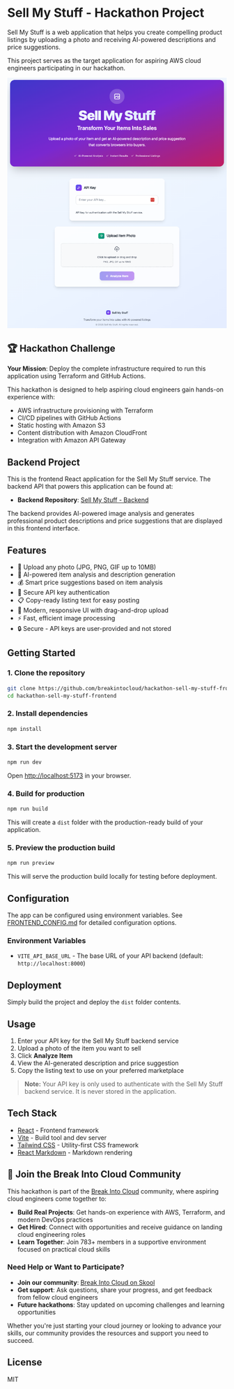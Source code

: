 # Sell My Stuff - Hackathon Project

Sell My Stuff is a web application that helps you create compelling product listings by uploading a photo and receiving AI-powered descriptions and price suggestions.

This project serves as the target application for aspiring AWS cloud engineers participating in our hackathon.

![Sell My Stuff UI](docs/ui.png)

## 🏆 Hackathon Challenge

**Your Mission**: Deploy the complete infrastructure required to run this application using Terraform and GitHub Actions.

This hackathon is designed to help aspiring cloud engineers gain hands-on experience with:

- AWS infrastructure provisioning with Terraform
- CI/CD pipelines with GitHub Actions
- Static hosting with Amazon S3
- Content distribution with Amazon CloudFront
- Integration with Amazon API Gateway

## Backend Project

This is the frontend React application for the Sell My Stuff service. The backend API that powers this application can be found at:

- **Backend Repository**: [Sell My Stuff - Backend](https://github.com/breakintocloud/hackathon-sell-my-stuff-backend)

The backend provides AI-powered image analysis and generates professional product descriptions and price suggestions that are displayed in this frontend interface.

## Features

- 📸 Upload any photo (JPG, PNG, GIF up to 10MB)
- 🤖 AI-powered item analysis and description generation
- 💰 Smart price suggestions based on item analysis
- 🔑 Secure API key authentication
- 📋 Copy-ready listing text for easy posting
- 🎨 Modern, responsive UI with drag-and-drop upload
- ⚡ Fast, efficient image processing
- 🔒 Secure - API keys are user-provided and not stored

## Getting Started

### 1. Clone the repository

```bash
git clone https://github.com/breakintocloud/hackathon-sell-my-stuff-frontend.git
cd hackathon-sell-my-stuff-frontend
```

### 2. Install dependencies

```bash
npm install
```

### 3. Start the development server

```bash
npm run dev
```

Open [http://localhost:5173](http://localhost:5173) in your browser.

### 4. Build for production

```bash
npm run build
```

This will create a `dist` folder with the production-ready build of your application.

### 5. Preview the production build

```bash
npm run preview
```

This will serve the production build locally for testing before deployment.

## Configuration

The app can be configured using environment variables. See [FRONTEND_CONFIG.md](./FRONTEND_CONFIG.md) for detailed configuration options.

### Environment Variables

- `VITE_API_BASE_URL` - The base URL of your API backend (default: `http://localhost:8000`)

## Deployment

Simply build the project and deploy the `dist` folder contents.

## Usage

1. Enter your API key for the Sell My Stuff backend service
2. Upload a photo of the item you want to sell
3. Click **Analyze Item**
4. View the AI-generated description and price suggestion
5. Copy the listing text to use on your preferred marketplace

> **Note:** Your API key is only used to authenticate with the Sell My Stuff backend service. It is never stored in the application.

## Tech Stack

- [React](https://react.dev/) - Frontend framework
- [Vite](https://vite.dev/) - Build tool and dev server
- [Tailwind CSS](https://tailwindcss.com/) - Utility-first CSS framework
- [React Markdown](https://github.com/remarkjs/react-markdown) - Markdown rendering

## 🚀 Join the Break Into Cloud Community

This hackathon is part of the [Break Into Cloud](https://www.skool.com/cloud) community, where aspiring cloud engineers come together to:

- **Build Real Projects**: Get hands-on experience with AWS, Terraform, and modern DevOps practices
- **Get Hired**: Connect with opportunities and receive guidance on landing cloud engineering roles
- **Learn Together**: Join 783+ members in a supportive environment focused on practical cloud skills

### Need Help or Want to Participate?

- **Join our community**: [Break Into Cloud on Skool](https://www.skool.com/cloud)
- **Get support**: Ask questions, share your progress, and get feedback from fellow cloud engineers
- **Future hackathons**: Stay updated on upcoming challenges and learning opportunities

Whether you're just starting your cloud journey or looking to advance your skills, our community provides the resources and support you need to succeed.

## License

MIT
